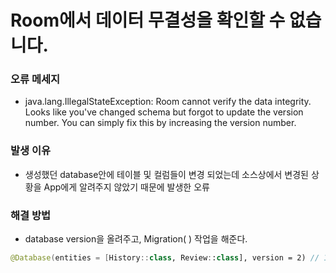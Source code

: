 # Room에서 데이터 무결성을 확인할 수 없습니다.
### 오류 메세지
-  java.lang.IllegalStateException: Room cannot verify the data integrity. Looks like you've changed schema but forgot to update the version number. You can simply fix this by increasing the version number.

### 발생 이유
- 생성했던 database안에 테이블 및 컬럼들이 변경 되었는데 소스상에서 변경된 상황을 App에게 알려주지 않았기 때문에 발생한 오류

### 해결 방법
- database version을 올려주고, Migration( ) 작업을 해준다.
~~~kotlin
@Database(entities = [History::class, Review::class], version = 2) // 1 -> 2 로 버전 업
~~~
